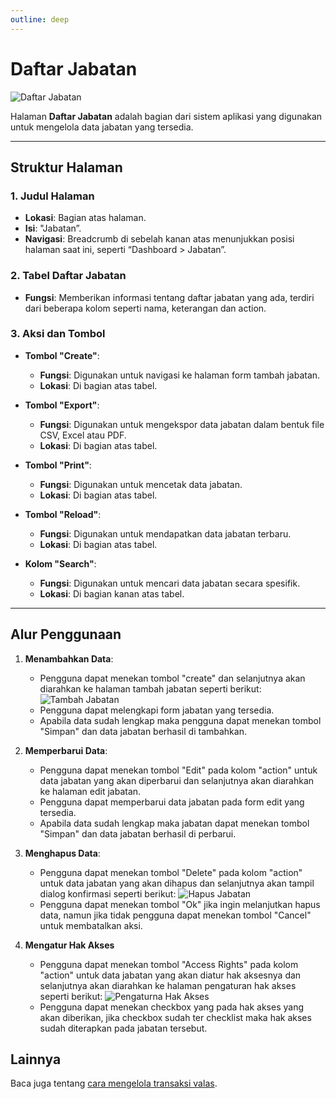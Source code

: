 ```yaml
---
outline: deep
---
```


# Daftar Jabatan

![Daftar Jabatan](/daftar-jabatan.png)

Halaman **Daftar Jabatan** adalah bagian dari sistem aplikasi yang digunakan untuk mengelola data jabatan yang tersedia.

---

## Struktur Halaman

### 1. **Judul Halaman**

- **Lokasi**: Bagian atas halaman.
- **Isi**: "Jabatan”.
- **Navigasi**: Breadcrumb di sebelah kanan atas menunjukkan posisi halaman saat ini, seperti “Dashboard > Jabatan”.

### 2. **Tabel Daftar Jabatan**

- **Fungsi**: Memberikan informasi tentang daftar jabatan yang ada, terdiri dari beberapa kolom seperti nama, keterangan dan action.

### 3. **Aksi dan Tombol**

- **Tombol "Create"**:

  - **Fungsi**: Digunakan untuk navigasi ke halaman form tambah jabatan.
  - **Lokasi**: Di bagian atas tabel.

- **Tombol "Export"**:

  - **Fungsi**: Digunakan untuk mengekspor data jabatan dalam bentuk file CSV, Excel atau PDF.
  - **Lokasi**: Di bagian atas tabel.

- **Tombol "Print"**:

  - **Fungsi**: Digunakan untuk mencetak data jabatan.
  - **Lokasi**: Di bagian atas tabel.

- **Tombol "Reload"**:

  - **Fungsi**: Digunakan untuk mendapatkan data jabatan terbaru.
  - **Lokasi**: Di bagian atas tabel.

- **Kolom "Search"**:

  - **Fungsi**: Digunakan untuk mencari data jabatan secara spesifik.
  - **Lokasi**: Di bagian kanan atas tabel.

---

## Alur Penggunaan

1. **Menambahkan Data**:

   - Pengguna dapat menekan tombol "create" dan selanjutnya akan diarahkan ke halaman tambah jabatan seperti berikut:
     ![Tambah Jabatan](/tambah-jabatan.png)
   - Pengguna dapat melengkapi form jabatan yang tersedia.
   - Apabila data sudah lengkap maka pengguna dapat menekan tombol "Simpan" dan data jabatan berhasil di tambahkan.

2. **Memperbarui Data**:

   - Pengguna dapat menekan tombol "Edit" pada kolom "action" untuk data jabatan yang akan diperbarui dan selanjutnya akan diarahkan ke halaman edit jabatan.
   - Pengguna dapat memperbarui data jabatan pada form edit yang tersedia.
   - Apabila data sudah lengkap maka jabatan dapat menekan tombol "Simpan" dan data jabatan berhasil di perbarui.

3. **Menghapus Data**:

   - Pengguna dapat menekan tombol "Delete" pada kolom "action" untuk data jabatan yang akan dihapus dan selanjutnya akan tampil dialog konfirmasi seperti berikut:
     ![Hapus Jabatan](/hapus-jabatan.png)
   - Pengguna dapat menekan tombol "Ok" jika ingin melanjutkan hapus data, namun jika tidak pengguna dapat menekan tombol "Cancel" untuk membatalkan aksi.

4. **Mengatur Hak Akses**
   - Pengguna dapat menekan tombol "Access Rights" pada kolom "action" untuk data jabatan yang akan diatur hak aksesnya dan selanjutnya akan diarahkan ke halaman pengaturan hak akses seperti berikut:
     ![Pengaturna Hak Akses](/pengaturan-hak-akses.png)
   - Pengguna dapat menekan checkbox yang pada hak akses yang akan diberikan, jika checkbox sudah ter checklist maka hak akses sudah diterapkan pada jabatan tersebut.

## Lainnya

Baca juga tentang [cara mengelola transaksi valas](/transaksi/transaksi-valas).
